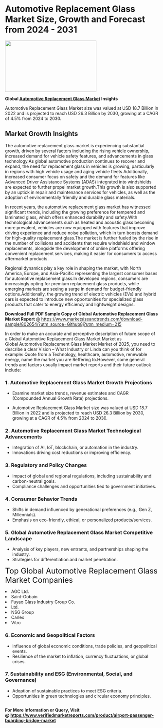 <H1>Automotive Replacement Glass Market Size, Growth and Forecast from 2024 - 2031</H1><img class="aligncenter size-medium wp-image-584254" src="https://thirdeyenews.in/wp-content/uploads/2024/09/Global-Market-Research-300x168.jpeg" alt="" width="300" height="168" /><p><strong>Global&nbsp;<a href="https://www.marketsizeandtrends.com/download-sample/802654/?utm_source=Github8j?utm_medium=215">Automotive Replacement Glass Market</a> Insights</strong></p><p>Automotive Replacement Glass Market size was valued at USD 18.7 Billion in 2022 and is projected to reach USD 26.3 Billion by 2030, growing at a CAGR of 4.5% from 2024 to 2030.</p><p><h2>Market Growth Insights</h2> <p>The automotive replacement glass market is experiencing substantial growth, driven by several factors including the rising vehicle ownership, increased demand for vehicle safety features, and advancements in glass technology.As global automotive production continues to recover and expand, the need for replacement glass in vehicles is growing, particularly in regions with high vehicle usage and aging vehicle fleets.Additionally, increased consumer focus on safety and the demand for features like Advanced Driver Assistance Systems (ADAS) integrated into windshields are expected to further propel market growth.This growth is also supported by an uptick in repair and maintenance services for vehicles, as well as the adoption of environmentally friendly and durable glass materials.</p> <p>In recent years, the automotive replacement glass market has witnessed significant trends, including the growing preference for tempered and laminated glass, which offers enhanced durability and safety.With technological advancements such as heated and acoustic glass becoming more prevalent, vehicles are now equipped with features that improve driving experience and reduce noise pollution, which in turn boosts demand for high-quality replacement glass.The market is further fueled by the rise in the number of collisions and accidents that require windshield and window replacements, alongside the development of online platforms offering convenient replacement services, making it easier for consumers to access aftermarket products.</p> <p>Regional dynamics play a key role in shaping the market, with North America, Europe, and Asia-Pacific representing the largest consumer bases for automotive replacement glass.In developed regions, consumers are increasingly opting for premium replacement glass products, while emerging markets are seeing a surge in demand for budget-friendly options.Additionally, the growing trend of electric vehicles (EVs) and hybrid cars is expected to introduce new opportunities for specialized glass products that cater to energy efficiency and lightweight designs.</p> <p><span class=""><strong>Download Full PDF Sample Copy of Global Automotive Replacement Glass Market Report</strong> @ <a href="https://www.marketsizeandtrends.com/download-sample/802654/?utm_source=Github8j?utm_medium=215" target="_blank">https://www.marketsizeandtrends.com/download-sample/802654/?utm_source=Github8j?utm_medium=215</a></span></p><p>In order to make an accurate and perceptive description of future scope of a Global&nbsp;Automotive Replacement Glass Market Market as Global&nbsp;Automotive Replacement Glass Market Market of 2025, you need to describe a clear Vision &ndash; What Industry or Linda can you think of for example: Quote from a Technology, healthcare, automotive, renewable energy, name the market you are Reffering to.However, some general trends and factors usually impact market reports and their future outlook include:</p><h3>1.&nbsp;<strong>Automotive Replacement Glass Market Growth Projections</strong></h3><ul><li>Examine market size trends, revenue estimates and CAGR (Compounded Annual Growth Rate) projections.</li><li><p>Automotive Replacement Glass Market size was valued at USD 18.7 Billion in 2022 and is projected to reach USD 26.3 Billion by 2030, growing at a CAGR of 4.5% from 2024 to 2030.</p></li></ul><h3>2.&nbsp;<strong>Automotive Replacement Glass Market Technological Advancements</strong></h3><ul><li>Integration of AI, IoT, blockchain, or automation in the industry.</li><li>Innovations driving cost reductions or improving efficiency.</li></ul><h3>3.&nbsp;<strong>Regulatory and Policy Changes</strong></h3><ul><li>Impact of global and regional regulations, including sustainability and carbon-neutral goals.</li><li>Compliance challenges and opportunities tied to government initiatives.</li></ul><h3>4.&nbsp;<strong>Consumer Behavior Trends</strong></h3><ul><li>Shifts in demand influenced by generational preferences (e.g., Gen Z, Millennials).</li><li>Emphasis on eco-friendly, ethical, or personalized products/services.</li></ul><h3>5.&nbsp;<strong>Global Automotive Replacement Glass Market Competitive Landscape</strong></h3><ul><li>Analysis of key players, new entrants, and partnerships shaping the industry.</li><li>Strategies for differentiation and market penetration.</li></ul><p data-pm-slice="1 1 []"><span style="color: inherit; font-family: inherit; font-size: 25px;">Top Global Automotive Replacement Glass Market Companies</span></p><div class="" data-test-id=""><p><li>AGC Ltd.</li><li> Saint-Gobain</li><li> Fuyao Glass Industry Group Co.</li><li> Ltd.</li><li> NSG Group</li><li> Carlex</li><li> Vitro</li></p></div><h3>6.&nbsp;<strong>Economic and Geopolitical Factors</strong></h3><ul><li>Influence of global economic conditions, trade policies, and geopolitical events.</li><li>Resilience of the market to inflation, currency fluctuations, or global crises.</li></ul><h3>7.&nbsp;<strong>Sustainability and ESG (Environmental, Social, and Governance)</strong></h3><ul><li>Adoption of sustainable practices to meet ESG criteria.</li><li>Opportunities in green technologies and circular economy principles.</li></ul><h2><strong style="font-size: 14px;">For More Information or Query, Visit @&nbsp;</strong><a style="background-color: #ffffff; font-size: 14px;" href="https://www.marketsizeandtrends.com/report/automotive-replacement-glass-market/" target="_blank">https://www.verifiedmarketreports.com/product/airport-passenger-boarding-bridge-market</a></h2>